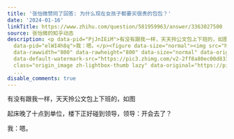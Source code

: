 ```yaml
---
title: '张怡微赞同了回答: 为什么现在女孩子都要买很贵的包包？'
date: '2024-01-16'
linkTitle: https://www.zhihu.com/question/581959963/answer/3363027500
source: 张怡微的知乎动态
description: <p data-pid="PjJnIEiM">有没有跟我一样，天天拎公文包上下班的，如图 </p><p data-pid="SPo5dXjc">起床晚了十点到单位，楼下正好碰到领导，领导：开会去了？</p><p
  data-pid="elWI4h8q">我：嗯。</p><figure data-size="normal"><img src="https://pic1.zhimg.com/v2-6fe71648abbd2b1de3f364ec6a76ccf0_1440w.jpg"
  data-rawwidth="800" data-rawheight="800" data-size="normal" data-original-token="v2-9f7662f610c0812982e82dc3dbdef669"
  data-default-watermark-src="https://pic3.zhimg.com/v2-2ff8a80ec00d833e93c02d4524b59dbe_b.jpg"
  class="origin_image zh-lightbox-thumb lazy" data-original="https://pic1.zhimg.com/v2-6fe71648abbd2b1de3f3
  ...
disable_comments: true
---
```

<p data-pid="PjJnIEiM">有没有跟我一样，天天拎公文包上下班的，如图 </p><p data-pid="SPo5dXjc">起床晚了十点到单位，楼下正好碰到领导，领导：开会去了？</p><p data-pid="elWI4h8q">我：嗯。</p><figure data-size="normal"><img src="https://pic1.zhimg.com/v2-6fe71648abbd2b1de3f364ec6a76ccf0_1440w.jpg" data-rawwidth="800" data-rawheight="800" data-size="normal" data-original-token="v2-9f7662f610c0812982e82dc3dbdef669" data-default-watermark-src="https://pic3.zhimg.com/v2-2ff8a80ec00d833e93c02d4524b59dbe_b.jpg" class="origin_image zh-lightbox-thumb lazy" data-original="https://pic1.zhimg.com/v2-6fe71648abbd2b1de3f3 ...